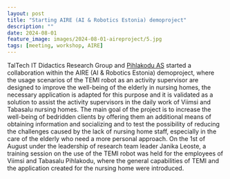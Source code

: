 ```yaml
---
layout: post
title: "Starting AIRE (AI & Robotics Estonia) demoproject"
description: ""
date: 2024-08-01
feature_image: images/2024-08-01-aireproject/5.jpg
tags: [meeting, workshop, AIRE]
---
```

TalTech IT Didactics Research Group and [Pihlakodu AS](https://www.pihlakodu.ee/en/home-page/) started a collaboration within the AIRE (AI & Robotics Estonia) demoproject, where the usage scenarios of the TEMI robot as an activity supervisor are designed to improve the well-being of the elderly in nursing homes, the necessary application is adapted for this purpose and it is validated as a solution to assist the activity supervisors in the daily work of Viimsi and Tabasalu nursing homes. The main goal of the project is to increase the well-being of bedridden clients by offering them an additional means of obtaining information and socializing and to test the possibility of reducing the challenges caused by the lack of nursing home staff, especially in the care of the elderly who need a more personal approach. 
On the 1st of August under the leadership of research team leader Janika Leoste, a training session on the use of the TEMI robot was held for the employees of Viimsi and Tabasalu Pihlakodu, where the general capabilities of TEMI and the application created for the nursing home were introduced.